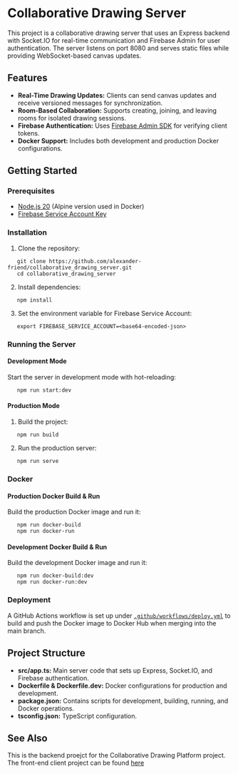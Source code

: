 # Collaborative Drawing Server

This project is a collaborative drawing server that uses an Express backend with Socket.IO for real-time communication and Firebase Admin for user authentication. The server listens on port 8080 and serves static files while providing WebSocket-based canvas updates.

## Features

- **Real-Time Drawing Updates:** Clients can send canvas updates and receive versioned messages for synchronization.
- **Room-Based Collaboration:** Supports creating, joining, and leaving rooms for isolated drawing sessions.
- **Firebase Authentication:** Uses [Firebase Admin SDK](https://firebase.google.com/docs/admin) for verifying client tokens.
- **Docker Support:** Includes both development and production Docker configurations.

## Getting Started

### Prerequisites
- [Node.js 20](https://nodejs.org/) (Alpine version used in Docker)
- [Firebase Service Account Key](https://firebase.google.com/docs/admin/setup)

### Installation

1. Clone the repository:

```
   git clone https://github.com/alexander-friend/collaborative_drawing_server.git
   cd collaborative_drawing_server
```

2. Install dependencies:

```
   npm install
```

3. Set the environment variable for Firebase Service Account:

```
   export FIREBASE_SERVICE_ACCOUNT=<base64-encoded-json>
```

### Running the Server

#### Development Mode

Start the server in development mode with hot-reloading:

```
   npm run start:dev
```

#### Production Mode

1. Build the project:

```
   npm run build
```

2. Run the production server:

```
   npm run serve
```

### Docker

#### Production Docker Build & Run

Build the production Docker image and run it:

```
   npm run docker-build
   npm run docker-run
```

#### Development Docker Build & Run

Build the development Docker image and run it:

```
   npm run docker-build:dev
   npm run docker-run:dev
```

### Deployment

A GitHub Actions workflow is set up under [`.github/workflows/deploy.yml`](.github/workflows/deploy.yml) to build and push the Docker image to Docker Hub when merging into the main branch.

## Project Structure

- **src/app.ts:** Main server code that sets up Express, Socket.IO, and Firebase authentication.
- **Dockerfile & Dockerfile.dev:** Docker configurations for production and development.
- **package.json:** Contains scripts for development, building, running, and Docker operations.
- **tsconfig.json:** TypeScript configuration.

## See Also

This is the backend proejct for the Collaborative Drawing Platform project. The front-end client project can be found [here](https://github.com/alexander-friend/collaborative_drawing_platform/)